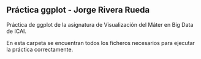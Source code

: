 ## Práctica ggplot - Jorge Rivera Rueda

Práctica de ggplot de la asignatura de Visualización del Máter en Big Data de ICAI.

En esta carpeta se encuentran todos los ficheros necesarios para ejecutar la práctica correctamente.
